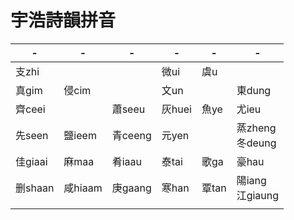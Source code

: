 # 宇浩詩韻拼音

| -       | -       | -       | -      | -     | -                  |
| ------- | ------- | ------- | ------ | ----- | ------------------ |
| 支zhi   |         |         | 微ui   | 虞u   |                    |
| 真gim   | 侵cim   |         | 文un   |       | 東dung             |
| 齊ceei  |         | 蕭seeu  | 灰huei | 魚ye  | 尤ieu              |
| 先seen  | 鹽ieem  | 青ceeng | 元yen  |       | 蒸zheng<br>冬deung |
| 佳giaai | 麻maa   | 肴iaau  | 泰tai  | 歌ga  | 豪hau              |
| 删shaan | 咸hiaam | 庚gaang | 寒han  | 覃tan | 陽iang<br>江giaung |
|         |         |         |        |       |                    |